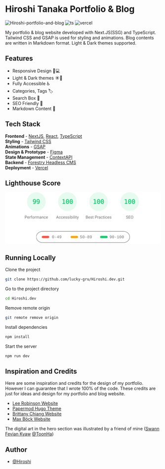 # Hiroshi Tanaka Portfolio & Blog

![Hiroshi-portfolio-and-blog](https://user-images.githubusercontent.com/53733092/169645862-d1dda9cb-482f-4428-a63c-8eaf6910ab35.png)
![ts](https://badgen.net/badge/Built%20With/TypeScript/blue) ![vercel](https://img.shields.io/github/deployments/Hiroshi/my-portfolio/production?label=vercel&logo=vercel&logoColor=white)

My portfolio & blog website developed with Next.JS(SSG) and TypeScript. Tailwind CSS and GSAP is used for styling and animations. Blog contents are written in Markdown format. Light & Dark themes supported.

## Features

- Responsive Design 📱💻
- Light & Dark themes ☀️🌙
- Fully Accessible ♿️
- Categories, Tags 🏷
- Search Box 👀
- SEO Friendly 🔎
- Markdown Content 📰

## Tech Stack

**Frontend** - [NextJS](https://nextjs.org/), [React](https://reactjs.org/), [TypeScript](https://www.typescriptlang.org/)  
**Styling** - [Tailwind CSS](https://tailwindcss.com/)  
**Animations** - [GSAP](https://greensock.com/)  
**Design & Prototype** - [Figma](https://figma.com/)  
**State Management** - [ContextAPI](https://reactjs.org/docs/context.html)  
**Backend** - [Forestry Headless CMS](https://forestry.io/)  
**Deployment** - [Vercel](https://vercel.com/)

## Lighthouse Score

<p align="center">
  <a href="https://pagespeed.web.dev/report?url=https%3A%2F%2FHiroshi.dev%2F&form_factor=desktop">
    <img width="710" alt="Hiroshi Tanaka Portfolio Website Lighthouse Score" src="public/lighthouse-result.svg">
  <a>
</p>

## Running Locally

Clone the project

```bash
git clone https://github.com/lucky-gru/Hiroshi.dev.git
```

Go to the project directory

```bash
cd Hiroshi.dev
```

Remove remote origin

```bash
git remote remove origin
```

Install dependencies

```bash
npm install
```

Start the server

```bash
npm run dev
```

## Inspiration and Credits

Here are some inspiration and credits for the design of my portfolio. However I can guarantee that I wrote 100% of the code. These credits are just for ideas and design for my portfolio and blog website.

- [Lee Robinson Website](https://leerob.io/)
- [Papermod Hugo Theme](https://adityatelange.github.io/hugo-PaperMod/)
- [Brittany Chiang Website](https://brittanychiang.com/)
- [Max Böck Website](https://mxb.dev/)

The digital art in the hero section was illustrated by a friend of mine ([Swann Fevian Kyaw](https://www.facebook.com/bon.zai.3910) [@ToonHa](https://www.facebook.com/ToonHa-102639465752883))

## Author

- [@Hiroshi](https://Hiroshi.dev)
